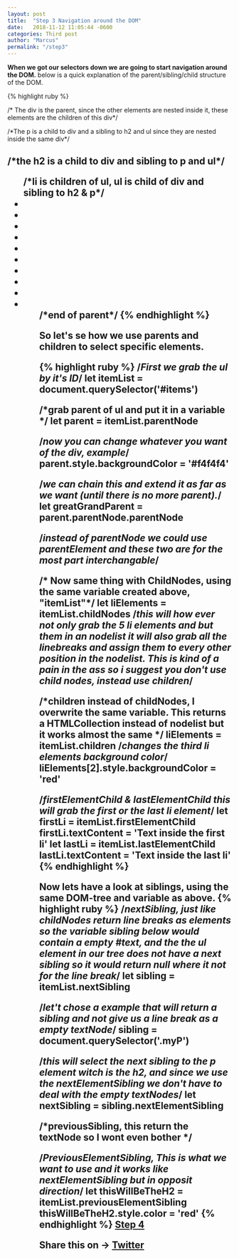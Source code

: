 ```yaml
---
layout: post
title:  "Step 3 Navigation around the DOM"
date:   2018-11-12 11:05:44 -0600
categories: Third post
author: "Marcus"
permalink: "/step3"
---
```



**When we got our selectors down we are going to start navigation around the DOM.**
below is a quick explanation of the parent/sibling/child structure of the DOM.

 {% highlight ruby %}
<div class="imTheParentHere">  /* The div is the parent, since the other elements
 are nested inside it, these elements are the children of this div*/
<p class="myP"><p> /*The p is a child to div and a sibling to h2 and ul since they 
are nested inside the same div*/
<h2><h2> /*the h2 is a child to div and sibling to p and ul*/
<ul id =items> /*li is children of ul, ul is child of div and sibling to h2 & p*/
<li><li>
<li><li>
<li><li>
<li><li>
<li><li>
<ul>
 <div> /*end of parent*/
 {% endhighlight %}

So let's se how we use parents and children to select specific elements.

 {% highlight ruby %}
 /*First we grab the ul by it's ID*/
let itemList =  document.querySelector('#items')

/*grab parent of ul and put it in a variable */
let parent = itemList.parentNode

/*now you can change whatever you want of the div, example*/
parent.style.backgroundColor = '#f4f4f4'

/*we can chain this and extend it as far as we want 
(until there is no more parent).*/
let greatGrandParent = parent.parentNode.parentNode

/*instead of parentNode we could use parentElement and these two are for the 
most part interchangable*/

/* Now same thing with ChildNodes, using the same variable created above,  "itemList"*/
let liElements = itemList.childNodes
/*this will how ever not only grab the 5 li elements and but them in an 
nodelist it will also grab all the linebreaks and assign them to every 
other position in the nodelist. This is kind of a pain in the ass so i suggest
you don't use child nodes, instead use children*/

/*children instead of childNodes, I overwrite the same variable. This returns
a HTMLCollection instead of nodelist but it works almost the same */
liElements = itemList.children
/*changes the third li elements background color*/
liElements[2].style.backgroundColor = 'red'  


/*firstElementChild & lastElementChild this will grab the first or the last li element*/
let firstLi = itemList.firstElementChild
firstLi.textContent = 'Text inside the first li'
let lastLi = itemList.lastElementChild
lastLi.textContent = 'Text inside the last li'
{% endhighlight %}

Now lets have a look at siblings, using the same DOM-tree and variable as above.
 {% highlight ruby %}
 /*nextSibling, just like childNodes return line breaks as elements so the 
 variable sibling below would contain a empty #text, and the the ul element in our tree
 does not have a next sibling so it would return null where it not for the line break*/
let sibling = itemList.nextSibling

/*let't chose a example that will return a sibling and not give us a line break as a 
empty textNode*/
sibling = document.querySelector('.myP')

/*this will select the next sibling to the p element witch is the h2, 
and since we use the nextElementSibling we don't have to deal 
with the empty textNodes*/
let nextSibling = sibling.nextElementSibling 


/*previousSibling, this return the textNode so I wont even bother */

/*PreviousElementSibling, This is what we want to use and it works like 
nextElementSibling but in opposit direction*/
let thisWillBeTheH2 = itemList.previousElementSibling
thisWillBeTheH2.style.color = 'red'
 {% endhighlight %}
[Step 4](/step4.html)
<div class="share-page">
  Share this on &rarr;
  <a href="https://twitter.com/intent/tweet?text={{ page.title }}&url={{ site.url }}{{ page.url }}&via={{ site.twitter_username }}&related={{ site.twitter_username }}" rel="nofollow" target="_blank" title="Share on Twitter">Twitter</a>
</div>
<div
class="just-comments"
data-apikey="e3ae52cc-c19b-4c15-b6eb-2156879027b0">
</div>
<script async src="https://just-comments.com/w.js"></script>
